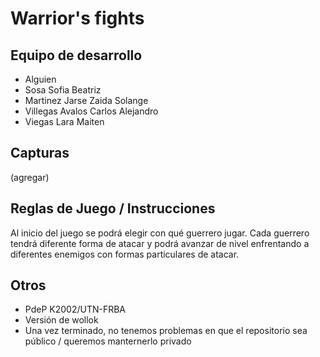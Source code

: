 # Warrior's fights

## Equipo de desarrollo

- Alguien
- Sosa Sofia Beatriz
- Martinez Jarse Zaida Solange
- Villegas Avalos Carlos Alejandro
- Viegas Lara Maiten

## Capturas

(agregar)

## Reglas de Juego / Instrucciones

Al inicio del juego se podrá elegir con qué guerrero jugar. Cada guerrero tendrá diferente forma de atacar y podrá avanzar de nivel enfrentando a diferentes enemigos con formas particulares de atacar.


## Otros

- PdeP K2002/UTN-FRBA
- Versión de wollok
- Una vez terminado, no tenemos problemas en que el repositorio sea público / queremos manternerlo privado
